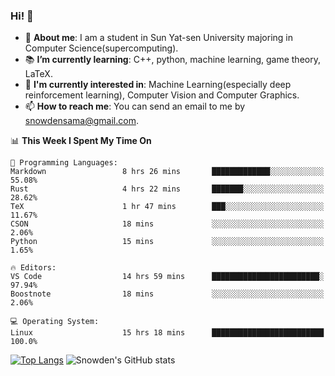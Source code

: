 ### Hi! 👋

+ :school: **About me**: I am a student in Sun Yat-sen University majoring in Computer Science(supercomputing).
+ :books: **I’m currently learning**: C++, python, machine learning, game theory, LaTeX.
+ :lollipop: **I'm currently interested in**: Machine Learning(especially deep reinforcement learning), Computer Vision and Computer Graphics.
+ 📫 **How to reach me**: You can send an email to me by snowdensama@gmail.com.

<!--START_SECTION:waka-->
📊 **This Week I Spent My Time On** 

```text
💬 Programming Languages: 
Markdown                 8 hrs 26 mins       █████████████░░░░░░░░░░░░   55.08% 
Rust                     4 hrs 22 mins       ███████░░░░░░░░░░░░░░░░░░   28.62% 
TeX                      1 hr 47 mins        ███░░░░░░░░░░░░░░░░░░░░░░   11.67% 
CSON                     18 mins             ░░░░░░░░░░░░░░░░░░░░░░░░░   2.06% 
Python                   15 mins             ░░░░░░░░░░░░░░░░░░░░░░░░░   1.65%

🔥 Editors: 
VS Code                  14 hrs 59 mins      ████████████████████████░   97.94% 
Boostnote                18 mins             ░░░░░░░░░░░░░░░░░░░░░░░░░   2.06%

💻 Operating System: 
Linux                    15 hrs 18 mins      █████████████████████████   100.0%

```


<!--END_SECTION:waka-->


[![Top Langs](https://github-readme-stats.vercel.app/api/top-langs/?username=lixk28&langs_count=8&layout=compact&hide_border=true)](https://github.com/lixk28/github-readme-stats)
![Snowden's GitHub stats](https://github-readme-stats.vercel.app/api?username=lixk28&show_icons=true&hide_border=true&count_private=true)



<!--
**lixk28/lixk28** is a ✨ _special_ ✨ repository because its `README.md` (this file) appears on your GitHub profile.

Here are some ideas to get you started:

- 🔭 I’m currently working on ...
- 🌱 I’m currently learning ...
- 👯 I’m looking to collaborate on ...
- 🤔 I’m looking for help with ...
- 💬 Ask me about ...
- 📫 How to reach me: ...
- 😄 Pronouns: ...
- ⚡ Fun fact: ...
  -->
